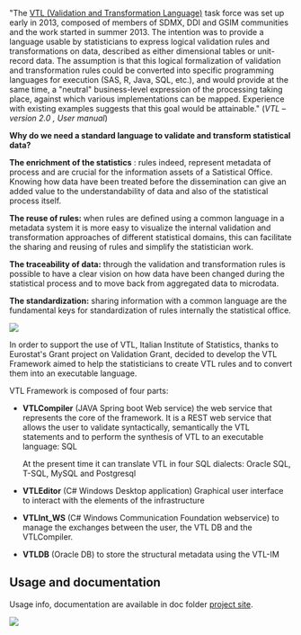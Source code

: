 &quot;The [VTL (Validation and Transformation Language)](https://sdmx.org/?page_id=5096) task force was set up early in 2013, composed of members of SDMX, DDI and GSIM communities and the work started in summer 2013. The intention was to provide a language usable by statisticians to express logical validation rules and transformations on data, described as either dimensional tables or unit-record data. The assumption is that this logical formalization of validation and transformation rules could be converted into specific programming languages for execution (SAS, R, Java, SQL, etc.), and would provide at the same time, a &quot;neutral&quot; business-level expression of the processing taking place, against which various implementations can be mapped. Experience with existing examples suggests that this goal would be attainable.&quot; (_VTL – version 2.0 , User manual_)

**Why do we need a standard language to validate and transform statistical data?**

**The enrichment of the statistics** : rules indeed, represent metadata of process and are crucial for the information assets of a Satistical Office. Knowing how data have been treated before the dissemination can give an added value to the understandability of data and also of the statistical process itself.

**The reuse of rules:** when rules are defined using a common language in a metadata system it is more easy to visualize the internal validation and transformation approaches of different statistical domains, this can facilitate the sharing and reusing of rules and simplify the statistician work.

**The traceability of data:** through the validation and transformation rules is possible to have a clear vision on how data have been changed during the statistical process and to move back from aggregated data to microdata.

**The standardization:** sharing information with a common language are the fundamental keys for standardization of rules internally the statistical office.

 ![](RackMultipart20200729-4-151tw08_html_d01ed521f0712cce.gif)

In order to support the use of VTL, Italian Institute of Statistics, thanks to Eurostat&#39;s Grant project on Validation Grant, decided to develop the VTL Framework aimed to help the statisticians to create VTL rules and to convert them into an executable language.

VTL Framework is composed of four parts:

- **VTLCompiler** (JAVA Spring boot Web service) the web service that represents the core of the framework. It is a REST web service that allows the user to validate syntactically, semantically the VTL statements and to perform the synthesis of VTL to an executable language: SQL

  At the present time it can translate VTL in four SQL dialects: Oracle SQL, T-SQL, MySQL and Postgresql

- **VTLEditor** (C# Windows Desktop application) Graphical user interface to interact with the elements of the infrastructure

- **VTLInt\_WS** (C# Windows Communication Foundation webservice) to manage the exchanges between the user, the VTL DB and the VTLCompiler.

- **VTLDB** (Oracle DB) to store the structural metadata using the VTL-IM

## Usage and documentation

Usage info, documentation are available in doc folder
[project site](https://github.com/VTLFrameworkDevelopment/VTLFramework/tree/master/docs).

![](RackMultipart20200729-4-151tw08_html_dfedecc1f599f215.png)
